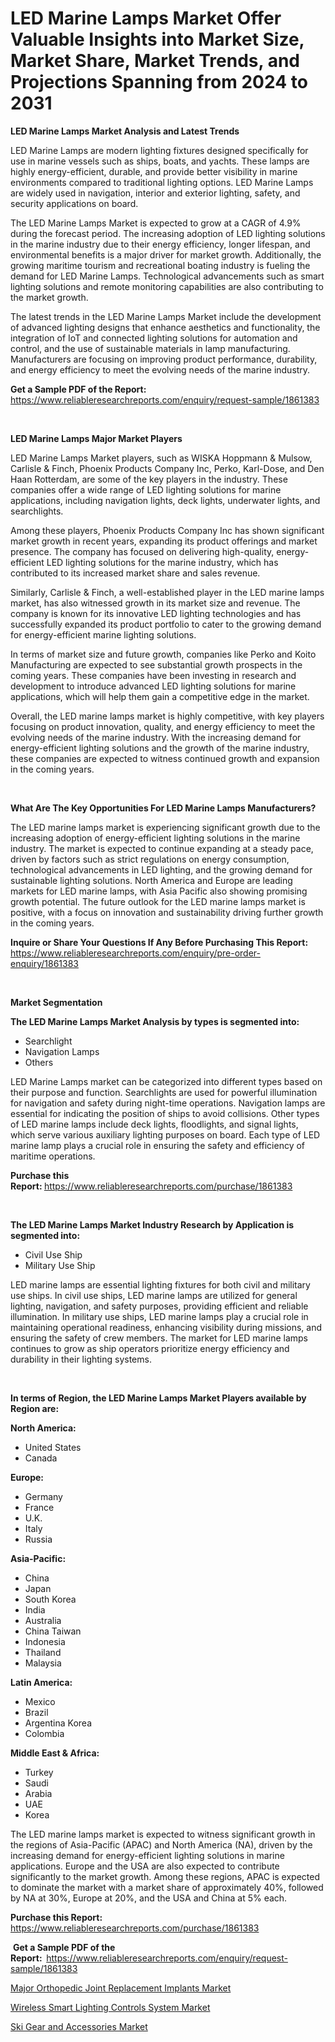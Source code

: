 <p><h1>LED Marine Lamps Market Offer Valuable Insights into Market Size, Market Share, Market Trends, and Projections Spanning from 2024 to 2031</h1></p><p><strong>LED Marine Lamps Market Analysis and Latest Trends</strong></p>
<p><p>LED Marine Lamps are modern lighting fixtures designed specifically for use in marine vessels such as ships, boats, and yachts. These lamps are highly energy-efficient, durable, and provide better visibility in marine environments compared to traditional lighting options. LED Marine Lamps are widely used in navigation, interior and exterior lighting, safety, and security applications on board.</p><p>The LED Marine Lamps Market is expected to grow at a CAGR of 4.9% during the forecast period. The increasing adoption of LED lighting solutions in the marine industry due to their energy efficiency, longer lifespan, and environmental benefits is a major driver for market growth. Additionally, the growing maritime tourism and recreational boating industry is fueling the demand for LED Marine Lamps. Technological advancements such as smart lighting solutions and remote monitoring capabilities are also contributing to the market growth.</p><p>The latest trends in the LED Marine Lamps Market include the development of advanced lighting designs that enhance aesthetics and functionality, the integration of IoT and connected lighting solutions for automation and control, and the use of sustainable materials in lamp manufacturing. Manufacturers are focusing on improving product performance, durability, and energy efficiency to meet the evolving needs of the marine industry.</p></p>
<p><strong>Get a Sample PDF of the Report:&nbsp;</strong> <a href="https://www.reliableresearchreports.com/enquiry/request-sample/1861383">https://www.reliableresearchreports.com/enquiry/request-sample/1861383</a></p>
<p>&nbsp;</p>
<p><strong>LED Marine Lamps Major Market Players</strong></p>
<p><p>LED Marine Lamps Market players, such as WISKA Hoppmann & Mulsow, Carlisle & Finch, Phoenix Products Company Inc, Perko, Karl-Dose, and Den Haan Rotterdam, are some of the key players in the industry. These companies offer a wide range of LED lighting solutions for marine applications, including navigation lights, deck lights, underwater lights, and searchlights.</p><p>Among these players, Phoenix Products Company Inc has shown significant market growth in recent years, expanding its product offerings and market presence. The company has focused on delivering high-quality, energy-efficient LED lighting solutions for the marine industry, which has contributed to its increased market share and sales revenue.</p><p>Similarly, Carlisle & Finch, a well-established player in the LED marine lamps market, has also witnessed growth in its market size and revenue. The company is known for its innovative LED lighting technologies and has successfully expanded its product portfolio to cater to the growing demand for energy-efficient marine lighting solutions.</p><p>In terms of market size and future growth, companies like Perko and Koito Manufacturing are expected to see substantial growth prospects in the coming years. These companies have been investing in research and development to introduce advanced LED lighting solutions for marine applications, which will help them gain a competitive edge in the market.</p><p>Overall, the LED marine lamps market is highly competitive, with key players focusing on product innovation, quality, and energy efficiency to meet the evolving needs of the marine industry. With the increasing demand for energy-efficient lighting solutions and the growth of the marine industry, these companies are expected to witness continued growth and expansion in the coming years.</p></p>
<p>&nbsp;</p>
<p><strong>What Are The Key Opportunities For LED Marine Lamps Manufacturers?</strong></p>
<p><p>The LED marine lamps market is experiencing significant growth due to the increasing adoption of energy-efficient lighting solutions in the marine industry. The market is expected to continue expanding at a steady pace, driven by factors such as strict regulations on energy consumption, technological advancements in LED lighting, and the growing demand for sustainable lighting solutions. North America and Europe are leading markets for LED marine lamps, with Asia Pacific also showing promising growth potential. The future outlook for the LED marine lamps market is positive, with a focus on innovation and sustainability driving further growth in the coming years.</p></p>
<p><strong>Inquire or Share Your Questions If Any Before Purchasing This Report:</strong> <a href="https://www.reliableresearchreports.com/enquiry/pre-order-enquiry/1861383">https://www.reliableresearchreports.com/enquiry/pre-order-enquiry/1861383</a></p>
<p>&nbsp;</p>
<p><strong>Market Segmentation</strong></p>
<p><strong>The LED Marine Lamps Market Analysis by types is segmented into:</strong></p>
<p><ul><li>Searchlight</li><li>Navigation Lamps</li><li>Others</li></ul></p>
<p><p>LED Marine Lamps market can be categorized into different types based on their purpose and function. Searchlights are used for powerful illumination for navigation and safety during night-time operations. Navigation lamps are essential for indicating the position of ships to avoid collisions. Other types of LED marine lamps include deck lights, floodlights, and signal lights, which serve various auxiliary lighting purposes on board. Each type of LED marine lamp plays a crucial role in ensuring the safety and efficiency of maritime operations.</p></p>
<p><strong>Purchase this Report:&nbsp;</strong><a href="https://www.reliableresearchreports.com/purchase/1861383">https://www.reliableresearchreports.com/purchase/1861383</a></p>
<p>&nbsp;</p>
<p><strong>The LED Marine Lamps Market Industry Research by Application is segmented into:</strong></p>
<p><ul><li>Civil Use Ship</li><li>Military Use Ship</li></ul></p>
<p><p>LED marine lamps are essential lighting fixtures for both civil and military use ships. In civil use ships, LED marine lamps are utilized for general lighting, navigation, and safety purposes, providing efficient and reliable illumination. In military use ships, LED marine lamps play a crucial role in maintaining operational readiness, enhancing visibility during missions, and ensuring the safety of crew members. The market for LED marine lamps continues to grow as ship operators prioritize energy efficiency and durability in their lighting systems.</p></p>
<p>&nbsp;</p>
<p><strong>In terms of Region, the LED Marine Lamps Market Players available by Region are:</strong></p>
<p>
    <p> <strong> North America: </strong>
        <ul>
            <li>United States</li>
            <li>Canada</li>
        </ul>
        </p> 
    <p> <strong> Europe: </strong>
        <ul>
            <li>Germany</li>
            <li>France</li>
            <li>U.K.</li>
            <li>Italy</li>
            <li>Russia</li>
        </ul>
        </p> 
    <p> <strong> Asia-Pacific: </strong>
        <ul>
            <li>China</li>
            <li>Japan</li>
            <li>South Korea</li>
            <li>India</li>
            <li>Australia</li>
            <li>China Taiwan</li>
            <li>Indonesia</li>
            <li>Thailand</li>
            <li>Malaysia</li>
        </ul>
        </p> 
    <p> <strong> Latin America: </strong>
        <ul>
            <li>Mexico</li>
            <li>Brazil</li>
            <li>Argentina Korea</li>
            <li>Colombia</li>
        </ul>
        </p> 
    <p> <strong> Middle East & Africa: </strong>
        <ul>
            <li>Turkey</li>
            <li>Saudi</li>
            <li>Arabia</li>
            <li>UAE</li>
            <li>Korea</li>
        </ul>
    </p>
    </p>
<p><p>The LED marine lamps market is expected to witness significant growth in the regions of Asia-Pacific (APAC) and North America (NA), driven by the increasing demand for energy-efficient lighting solutions in marine applications. Europe and the USA are also expected to contribute significantly to the market growth. Among these regions, APAC is expected to dominate the market with a market share of approximately 40%, followed by NA at 30%, Europe at 20%, and the USA and China at 5% each.</p></p>
<p><strong>Purchase this Report: </strong><a href="https://www.reliableresearchreports.com/purchase/1861383">https://www.reliableresearchreports.com/purchase/1861383</a></p>
<p>&nbsp;<strong>Get a Sample PDF of the Report:&nbsp;&nbsp;</strong><a href="https://www.reliableresearchreports.com/enquiry/request-sample/1861383">https://www.reliableresearchreports.com/enquiry/request-sample/1861383</a></p>
<p><strong></strong></p>
<p><p><a href="https://view.publitas.com/reportprime-1/major-orthopedic-joint-replacement-implants-market-research-report-unlocks-analysis-on-the-market-financial-status-market-size-and-market-revenue-upto-2030/">Major Orthopedic Joint Replacement Implants Market</a></p><p><a href="https://view.publitas.com/reportprime-1/wireless-smart-lighting-controls-system-market-size-share-trends-analysis-report-by-material-by-type-by-end-user-by-region-and-segment-forecasts-2023-2030/">Wireless Smart Lighting Controls System Market</a></p><p><a href="https://view.publitas.com/reportprime-1/ski-gear-and-accessories-market-size-share-trends-analysis-report-by-application-regional-outlook-competitive-strategies-and-segment-forecasts-2023-2030/">Ski Gear and Accessories Market</a></p></p>